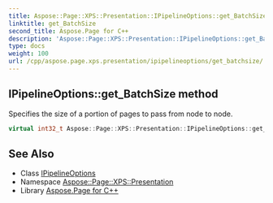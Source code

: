 ```yaml
---
title: Aspose::Page::XPS::Presentation::IPipelineOptions::get_BatchSize method
linktitle: get_BatchSize
second_title: Aspose.Page for C++
description: 'Aspose::Page::XPS::Presentation::IPipelineOptions::get_BatchSize method. Specifies the size of a portion of pages to pass from node to node in C++.'
type: docs
weight: 100
url: /cpp/aspose.page.xps.presentation/ipipelineoptions/get_batchsize/
---
```

## IPipelineOptions::get_BatchSize method


Specifies the size of a portion of pages to pass from node to node.

```cpp
virtual int32_t Aspose::Page::XPS::Presentation::IPipelineOptions::get_BatchSize()=0
```

## See Also

* Class [IPipelineOptions](../)
* Namespace [Aspose::Page::XPS::Presentation](../../)
* Library [Aspose.Page for C++](../../../)
